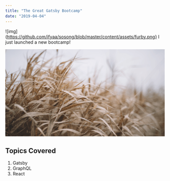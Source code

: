 ```yaml
---
title: "The Great Gatsby Bootcamp"
date: "2019-04-04"
---
```

![img](https://github.com/ifyaa/sosong/blob/master/content/assets/furby.png}
I just launched a new bootcamp!

![Grass](./grass.png)

## Topics Covered

1. Gatsby
2. GraphQL
3. React
<!--stackedit_data:
eyJoaXN0b3J5IjpbLTg1MzE2MTYzMywtMTYzNTQwODUwN119
-->
